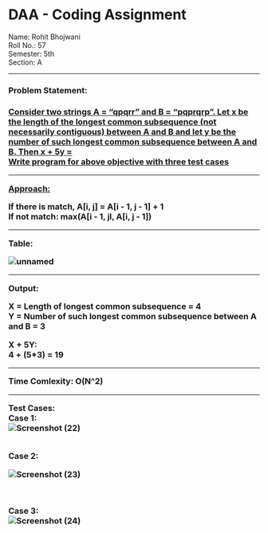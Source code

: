 <h1> DAA - Coding Assignment </h1>

Name: Rohit Bhojwani <br>
Roll No.: 57 <br>
Semester: 5th <br>
Section: A <br>
<hr>

<h3>Problem Statement: <h3>

<u>Consider two strings A = “qpqrr” and B = “pqprqrp”. Let x be the length of the longest common
subsequence (not necessarily contiguous) between A and B and let y be the number of such longest
common subsequence between A and B. 
Then x + 5y = <br> Write program for above objective with three test cases</u>
<hr>
  
  <Approach:>
 
If there is match, A[i, j] = A[i - 1, j - 1] + 1
<br>
If not match: max(A[i - 1, jl, A[i, j - 1])

<hr>

Table:

![unnamed](https://user-images.githubusercontent.com/91414774/202891817-9c558367-5737-4e4b-ad93-ead4670bda47.jpg)

<hr>
  
Output:

X = Length of longest common subsequence = 4
<br>
Y = Number of such longest common subsequence between A and B = 3

X + 5Y:
<br>
4 + (5*3) = 19

<hr>
  
Time Comlexity: O(N^2) 

<hr>
  
Test Cases:
<br>
Case 1:
<br>
  ![Screenshot (22)](https://user-images.githubusercontent.com/91414774/202909332-00f9a774-0424-4ceb-acf9-170efa33440e.png)
  
<br>
Case 2:
  <br>

![Screenshot (23)](https://user-images.githubusercontent.com/91414774/202920949-53136df2-42bb-45c9-8a3b-2d251bf786b8.png)
  
  <br>
  
Case 3:
  <br>
  ![Screenshot (24)](https://user-images.githubusercontent.com/91414774/202921085-43bf4f68-a261-4e1e-916d-bd624527572e.png)

